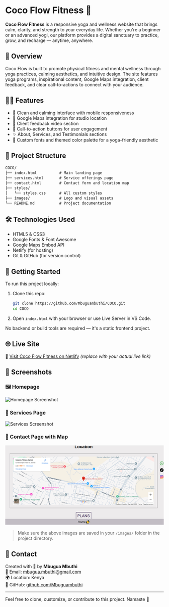 # Coco Flow Fitness 🌿

**Coco Flow Fitness** is a responsive yoga and wellness website that brings calm, clarity, and strength to your everyday life. Whether you're a beginner or an advanced yogi, our platform provides a digital sanctuary to practice, grow, and recharge — anytime, anywhere.

## 🌟 Overview

Coco Flow is built to promote physical fitness and mental wellness through yoga practices, calming aesthetics, and intuitive design. The site features yoga programs, inspirational content, Google Maps integration, client feedback, and clear call-to-actions to connect with your audience.

## 🧘‍♀️ Features

- 💠 Clean and calming interface with mobile responsiveness
- 📍 Google Maps integration for studio location
- 🎥 Client feedback video section
- 📲 Call-to-action buttons for user engagement
- ✨ About, Services, and Testimonials sections
- 🎨 Custom fonts and themed color palette for a yoga-friendly aesthetic

## 📁 Project Structure

```
COCO/
├── index.html          # Main landing page
├── services.html       # Service offerings page
├── contact.html        # Contact form and location map
├── styles/
│   └── styles.css      # All custom styles
├── images/             # Logo and visual assets
└── README.md           # Project documentation
```

## 🛠️ Technologies Used

- HTML5 & CSS3
- Google Fonts & Font Awesome
- Google Maps Embed API
- Netlify (for hosting)
- Git & GitHub (for version control)

## 🚀 Getting Started

To run this project locally:

1. Clone this repo:

   ```bash
   git clone https://github.com/Mbuguambuthi/COCO.git
   cd COCO
   ```

2. Open `index.html` with your browser or use Live Server in VS Code.

No backend or build tools are required — it's a static frontend project.

## 🌐 Live Site

🔗 [Visit Coco Flow Fitness on Netlify](https://cocoflowfitness.netlify.app) *(replace with your actual live link)*

## 📸 Screenshots

### 🖼 Homepage
![Homepage Screenshot](images/homepage.png)

### 🧘 Services Page
![Services Screenshot](images/services.png)

### 📍 Contact Page with Map
![Contact Screenshot](images/contact.png)

> Make sure the above images are saved in your `/images/` folder in the project directory.

## 📨 Contact

Created with 💚 by **Mbugua Mbuthi**  
📧 Email: mbugua.mbuthi@gmail.com  
🌍 Location: Kenya  
🔗 GitHub: [github.com/Mbuguambuthi](https://github.com/Mbuguambuthi)

---
Feel free to clone, customize, or contribute to this project. Namaste 🙏
